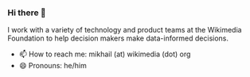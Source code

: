 ### Hi there 👋

I work with a variety of technology and product teams at the Wikimedia Foundation to help decision makers make data-informed decisions.

- 📫 How to reach me: mikhail (at) wikimedia (dot) org
- 😄 Pronouns: he/him
